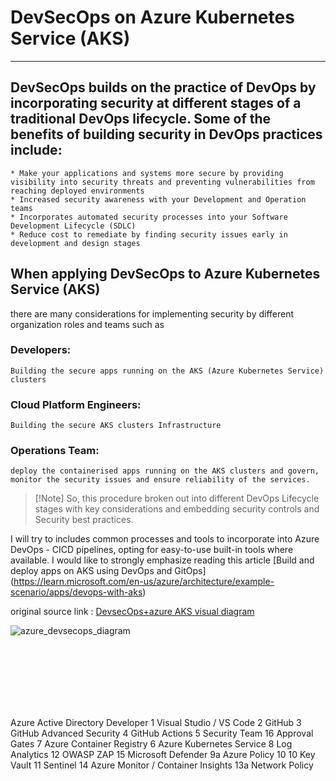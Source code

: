 
# DevSecOps on Azure Kubernetes Service (AKS)

---

## DevSecOps builds on the practice of DevOps by incorporating security at different stages of a traditional DevOps lifecycle. Some of the benefits of building security in DevOps practices include:

    * Make your applications and systems more secure by providing visibility into security threats and preventing vulnerabilities from reaching deployed environments
    * Increased security awareness with your Development and Operation teams
    * Incorporates automated security processes into your Software Development Lifecycle (SDLC)
    * Reduce cost to remediate by finding security issues early in development and design stages

## When applying DevSecOps to Azure Kubernetes Service (AKS)

there are many considerations for implementing security by different organization roles and teams such as 

### Developers: 

    Building the secure apps running on the AKS (Azure Kubernetes Service) clusters 

### Cloud Platform Engineers: 

    Building the secure AKS clusters Infrastructure

### Operations Team: 

    deploy the containerised apps running on the AKS clusters and govern, monitor the security issues and ensure reliability of the services.

>[!Note] So, this procedure broken out into different DevOps Lifecycle stages with key considerations and embedding security controls and Security best practices.

I will try to includes common processes and tools to incorporate into Azure DevOps - CICD pipelines, opting for easy-to-use built-in tools where available. I would like to strongly emphasize reading this article 
[Build and deploy apps on AKS using DevOps and GitOps] (https://learn.microsoft.com/en-us/azure/architecture/example-scenario/apps/devops-with-aks)


original source link : [DevsecOps+azure AKS visual diagram](https://microsoft.sharepoint.com/:u:/t/AzureArchitectureCenter/ESl-N0a8TAhHtKwF0NDB5jcBMs5aVDWCHw2xUyu6t4oMbA?e=mn0CuY)



![azure_devsecops_diagram](https://github.com/user-attachments/assets/523cf3e1-a238-41d0-9107-68771c65347d)
<?xml version="1.0" encoding="UTF-8" standalone="no"?>
<!DOCTYPE svg PUBLIC "-//W3C//DTD SVG 1.1//EN"
 "http://www.w3.org/Graphics/SVG/1.1/DTD/svg11.dtd">
<!-- Generated by graphviz version 2.43.0 (0)
 -->
<!-- Title: AzureDevSecOps Pages: 1 -->
<svg width="576pt" height="116pt"
 viewBox="0.00 0.00 576.00 116.25" xmlns="http://www.w3.org/2000/svg" xmlns:xlink="http://www.w3.org/1999/xlink">
<g id="graph0" class="graph" transform="scale(0.36 0.36) rotate(0) translate(4 322)">
<title>AzureDevSecOps</title>
<polygon fill="white" stroke="transparent" points="-4,4 -4,-322 1611.32,-322 1611.32,4 -4,4"/>
<!-- AAD -->
<g id="node1" class="node">
<title>AAD</title>
<polygon fill="lightblue" stroke="lightblue" points="179,-251 0,-251 0,-215 179,-215 179,-251"/>
<text text-anchor="middle" x="89.5" y="-229.3" font-family="Times,serif" font-size="14.00">Azure Active Directory</text>
</g>
<!-- Dev -->
<g id="node2" class="node">
<title>Dev</title>
<ellipse fill="lightgrey" stroke="lightgrey" cx="282.84" cy="-233" rx="57.69" ry="18"/>
<text text-anchor="middle" x="282.84" y="-229.3" font-family="Times,serif" font-size="14.00">Developer</text>
</g>
<!-- AAD&#45;&gt;Dev -->
<g id="edge1" class="edge">
<title>AAD&#45;&gt;Dev</title>
<path fill="none" stroke="black" d="M179.17,-233C191.07,-233 203.12,-233 214.57,-233"/>
<polygon fill="black" stroke="black" points="214.89,-236.5 224.89,-233 214.89,-229.5 214.89,-236.5"/>
<text text-anchor="middle" x="202" y="-236.8" font-family="Times,serif" font-size="14.00">1</text>
</g>
<!-- VS -->
<g id="node3" class="node">
<title>VS</title>
<polygon fill="lightyellow" stroke="lightyellow" points="571.69,-278 386.69,-278 386.69,-242 571.69,-242 571.69,-278"/>
<text text-anchor="middle" x="479.19" y="-256.3" font-family="Times,serif" font-size="14.00">Visual Studio / VS Code</text>
</g>
<!-- Dev&#45;&gt;VS -->
<g id="edge2" class="edge">
<title>Dev&#45;&gt;VS</title>
<path fill="none" stroke="black" d="M335.93,-240.24C348.5,-241.98 362.37,-243.91 376.37,-245.85"/>
<polygon fill="black" stroke="black" points="376.19,-249.36 386.57,-247.27 377.15,-242.43 376.19,-249.36"/>
<text text-anchor="middle" x="363.69" y="-247.8" font-family="Times,serif" font-size="14.00">2</text>
</g>
<!-- GH -->
<g id="node4" class="node">
<title>GH</title>
<polygon fill="lightgrey" stroke="lightgrey" points="513.19,-224 445.19,-224 445.19,-188 513.19,-188 513.19,-224"/>
<text text-anchor="middle" x="479.19" y="-202.3" font-family="Times,serif" font-size="14.00">GitHub</text>
</g>
<!-- Dev&#45;&gt;GH -->
<g id="edge3" class="edge">
<title>Dev&#45;&gt;GH</title>
<path fill="none" stroke="black" d="M335.93,-225.76C366.9,-221.46 405.74,-216.07 435,-212"/>
<polygon fill="black" stroke="black" points="435.5,-215.46 444.93,-210.62 434.54,-208.53 435.5,-215.46"/>
<text text-anchor="middle" x="363.69" y="-224.8" font-family="Times,serif" font-size="14.00">3</text>
</g>
<!-- GHAS -->
<g id="node5" class="node">
<title>GHAS</title>
<polygon fill="lightblue" stroke="lightblue" points="823.69,-318 617.69,-318 617.69,-282 823.69,-282 823.69,-318"/>
<text text-anchor="middle" x="720.69" y="-296.3" font-family="Times,serif" font-size="14.00">GitHub Advanced Security</text>
</g>
<!-- GH&#45;&gt;GHAS -->
<g id="edge4" class="edge">
<title>GH&#45;&gt;GHAS</title>
<path fill="none" stroke="black" d="M513.29,-212.16C531.29,-216.38 553.53,-223.05 571.69,-233 595.45,-246.02 593.75,-260.31 617.69,-273 621.19,-274.85 624.82,-276.58 628.54,-278.2"/>
<polygon fill="black" stroke="black" points="627.36,-281.5 637.94,-282 629.98,-275.01 627.36,-281.5"/>
<text text-anchor="middle" x="594.69" y="-261.8" font-family="Times,serif" font-size="14.00">4</text>
</g>
<!-- GHAct -->
<g id="node6" class="node">
<title>GHAct</title>
<polygon fill="lightgreen" stroke="lightgreen" points="783.19,-131 658.19,-131 658.19,-95 783.19,-95 783.19,-131"/>
<text text-anchor="middle" x="720.69" y="-109.3" font-family="Times,serif" font-size="14.00">GitHub Actions</text>
</g>
<!-- GH&#45;&gt;GHAct -->
<g id="edge5" class="edge">
<title>GH&#45;&gt;GHAct</title>
<path fill="none" stroke="black" d="M513.49,-193.07C552.33,-177.99 617.15,-152.82 663.75,-134.72"/>
<polygon fill="black" stroke="black" points="665.06,-137.97 673.11,-131.09 662.52,-131.44 665.06,-137.97"/>
<text text-anchor="middle" x="594.69" y="-165.8" font-family="Times,serif" font-size="14.00">5</text>
</g>
<!-- Sec -->
<g id="node18" class="node">
<title>Sec</title>
<ellipse fill="lightgrey" stroke="lightgrey" cx="994.5" cy="-300" rx="77.19" ry="18"/>
<text text-anchor="middle" x="994.5" y="-296.3" font-family="Times,serif" font-size="14.00">Security Team</text>
</g>
<!-- GHAS&#45;&gt;Sec -->
<g id="edge17" class="edge">
<title>GHAS&#45;&gt;Sec</title>
<path fill="none" stroke="black" d="M824.06,-300C851.3,-300 880.45,-300 906.76,-300"/>
<polygon fill="black" stroke="black" points="907.08,-303.5 917.08,-300 907.08,-296.5 907.08,-303.5"/>
<text text-anchor="middle" x="851.19" y="-303.8" font-family="Times,serif" font-size="14.00">16</text>
</g>
<!-- AG -->
<g id="node7" class="node">
<title>AG</title>
<polygon fill="lightpink" stroke="lightpink" points="994.5,-112 878.88,-94 994.5,-76 1110.13,-94 994.5,-112"/>
<text text-anchor="middle" x="994.5" y="-90.3" font-family="Times,serif" font-size="14.00">Approval Gates</text>
</g>
<!-- GHAct&#45;&gt;AG -->
<g id="edge6" class="edge">
<title>GHAct&#45;&gt;AG</title>
<path fill="none" stroke="black" d="M783.47,-102.01C802.12,-99.16 822.68,-96.48 841.69,-95 852.87,-94.13 864.52,-93.52 876.19,-93.11"/>
<polygon fill="black" stroke="black" points="876.54,-96.6 886.43,-92.8 876.33,-89.6 876.54,-96.6"/>
<text text-anchor="middle" x="851.19" y="-98.8" font-family="Times,serif" font-size="14.00">7</text>
</g>
<!-- ACR -->
<g id="node8" class="node">
<title>ACR</title>
<path fill="lightgrey" stroke="lightgrey" d="M1093.5,-222.73C1093.5,-224.53 1049.13,-226 994.5,-226 939.88,-226 895.5,-224.53 895.5,-222.73 895.5,-222.73 895.5,-193.27 895.5,-193.27 895.5,-191.47 939.88,-190 994.5,-190 1049.13,-190 1093.5,-191.47 1093.5,-193.27 1093.5,-193.27 1093.5,-222.73 1093.5,-222.73"/>
<path fill="none" stroke="lightgrey" d="M1093.5,-222.73C1093.5,-220.92 1049.13,-219.45 994.5,-219.45 939.88,-219.45 895.5,-220.92 895.5,-222.73"/>
<text text-anchor="middle" x="994.5" y="-204.3" font-family="Times,serif" font-size="14.00">Azure Container Registry</text>
</g>
<!-- GHAct&#45;&gt;ACR -->
<g id="edge7" class="edge">
<title>GHAct&#45;&gt;ACR</title>
<path fill="none" stroke="black" d="M783.39,-116.93C807.93,-119.76 836.11,-124.62 860.69,-133 896.49,-145.2 933.7,-167.14 959.59,-184.15"/>
<polygon fill="black" stroke="black" points="957.65,-187.07 967.91,-189.71 961.54,-181.24 957.65,-187.07"/>
<text text-anchor="middle" x="851.19" y="-136.8" font-family="Times,serif" font-size="14.00">6</text>
</g>
<!-- AKS -->
<g id="node9" class="node">
<title>AKS</title>
<polygon fill="lightblue" stroke="lightblue" points="1096,-58 893,-58 893,-22 1096,-22 1096,-58"/>
<text text-anchor="middle" x="994.5" y="-36.3" font-family="Times,serif" font-size="14.00">Azure Kubernetes Service</text>
</g>
<!-- GHAct&#45;&gt;AKS -->
<g id="edge8" class="edge">
<title>GHAct&#45;&gt;AKS</title>
<path fill="none" stroke="black" d="M773.64,-94.94C794.64,-87.95 819.19,-80.16 841.69,-74 859.36,-69.16 878.31,-64.5 896.64,-60.26"/>
<polygon fill="black" stroke="black" points="897.48,-63.66 906.45,-58.02 895.92,-56.84 897.48,-63.66"/>
<text text-anchor="middle" x="851.19" y="-77.8" font-family="Times,serif" font-size="14.00">8</text>
</g>
<!-- LA -->
<g id="node14" class="node">
<title>LA</title>
<polygon fill="lightgrey" stroke="lightgrey" points="1278.32,-93 1165.32,-93 1165.32,-57 1278.32,-57 1278.32,-93"/>
<text text-anchor="middle" x="1221.82" y="-71.3" font-family="Times,serif" font-size="14.00">Log Analytics</text>
</g>
<!-- AKS&#45;&gt;LA -->
<g id="edge13" class="edge">
<title>AKS&#45;&gt;LA</title>
<path fill="none" stroke="black" d="M1096.3,-55.66C1116.27,-58.76 1136.74,-61.94 1155.17,-64.8"/>
<polygon fill="black" stroke="black" points="1154.76,-68.28 1165.18,-66.36 1155.84,-61.36 1154.76,-68.28"/>
<text text-anchor="middle" x="1137.82" y="-65.8" font-family="Times,serif" font-size="14.00">12</text>
</g>
<!-- ZAP -->
<g id="node16" class="node">
<title>ZAP</title>
<polygon fill="lightcoral" stroke="lightcoral" points="1273.82,-39 1169.82,-39 1169.82,-3 1273.82,-3 1273.82,-39"/>
<text text-anchor="middle" x="1221.82" y="-17.3" font-family="Times,serif" font-size="14.00">OWASP ZAP</text>
</g>
<!-- AKS&#45;&gt;ZAP -->
<g id="edge16" class="edge">
<title>AKS&#45;&gt;ZAP</title>
<path fill="none" stroke="black" d="M1096.3,-31.5C1117.95,-29.67 1140.19,-27.8 1159.78,-26.15"/>
<polygon fill="black" stroke="black" points="1160.09,-29.63 1169.76,-25.31 1159.5,-22.66 1160.09,-29.63"/>
<text text-anchor="middle" x="1137.82" y="-32.8" font-family="Times,serif" font-size="14.00">15</text>
</g>
<!-- MD -->
<g id="node10" class="node">
<title>MD</title>
<polygon fill="lightgreen" stroke="lightgreen" points="798.19,-264 643.19,-264 643.19,-228 798.19,-228 798.19,-264"/>
<text text-anchor="middle" x="720.69" y="-242.3" font-family="Times,serif" font-size="14.00">Microsoft Defender</text>
</g>
<!-- MD&#45;&gt;ACR -->
<g id="edge9" class="edge">
<title>MD&#45;&gt;ACR</title>
<path fill="none" stroke="black" d="M798.49,-235.26C825.31,-231.51 855.95,-227.23 884.87,-223.19"/>
<polygon fill="black" stroke="black" points="885.6,-226.62 895.02,-221.77 884.63,-219.69 885.6,-226.62"/>
<text text-anchor="middle" x="851.19" y="-231.8" font-family="Times,serif" font-size="14.00">9a</text>
</g>
<!-- AP -->
<g id="node11" class="node">
<title>AP</title>
<polygon fill="orange" stroke="orange" points="772.69,-207 668.69,-207 668.69,-171 772.69,-171 772.69,-207"/>
<text text-anchor="middle" x="720.69" y="-185.3" font-family="Times,serif" font-size="14.00">Azure Policy</text>
</g>
<!-- AP&#45;&gt;ACR -->
<g id="edge10" class="edge">
<title>AP&#45;&gt;ACR</title>
<path fill="none" stroke="black" d="M772.82,-192.57C804.44,-194.78 846.26,-197.71 884.98,-200.41"/>
<polygon fill="black" stroke="black" points="885.06,-203.93 895.28,-201.13 885.54,-196.94 885.06,-203.93"/>
<text text-anchor="middle" x="851.19" y="-201.8" font-family="Times,serif" font-size="14.00">10</text>
</g>
<!-- AP&#45;&gt;AKS -->
<g id="edge11" class="edge">
<title>AP&#45;&gt;AKS</title>
<path fill="none" stroke="black" d="M772.99,-186.4C802.59,-182.18 838.28,-171.99 860.69,-148 885.86,-121.05 852.77,-93.24 878.69,-67 880.55,-65.12 882.51,-63.36 884.56,-61.71"/>
<polygon fill="black" stroke="black" points="886.68,-64.5 892.88,-55.91 882.68,-58.76 886.68,-64.5"/>
<text text-anchor="middle" x="851.19" y="-165.8" font-family="Times,serif" font-size="14.00">10</text>
</g>
<!-- KV -->
<g id="node12" class="node">
<title>KV</title>
<polygon fill="gold" stroke="gold" points="762.69,-36 678.69,-36 678.69,0 762.69,0 762.69,-36"/>
<text text-anchor="middle" x="720.69" y="-14.3" font-family="Times,serif" font-size="14.00">Key Vault</text>
</g>
<!-- KV&#45;&gt;AKS -->
<g id="edge12" class="edge">
<title>KV&#45;&gt;AKS</title>
<path fill="none" stroke="black" d="M762.82,-16.69C790.52,-16.2 827.86,-16.3 860.69,-19 867.89,-19.59 875.29,-20.35 882.73,-21.22"/>
<polygon fill="black" stroke="black" points="882.54,-24.72 892.9,-22.47 883.4,-17.77 882.54,-24.72"/>
<text text-anchor="middle" x="851.19" y="-22.8" font-family="Times,serif" font-size="14.00">11</text>
</g>
<!-- Sentinel -->
<g id="node13" class="node">
<title>Sentinel</title>
<polygon fill="lightgrey" stroke="lightgrey" points="1512.32,-120 1436.32,-120 1436.32,-84 1512.32,-84 1512.32,-120"/>
<text text-anchor="middle" x="1474.32" y="-98.3" font-family="Times,serif" font-size="14.00">Sentinel</text>
</g>
<!-- LA&#45;&gt;Sentinel -->
<g id="edge15" class="edge">
<title>LA&#45;&gt;Sentinel</title>
<path fill="none" stroke="black" d="M1278.41,-80.99C1322.75,-85.77 1384.17,-92.39 1426.14,-96.92"/>
<polygon fill="black" stroke="black" points="1425.79,-100.4 1436.11,-97.99 1426.54,-93.44 1425.79,-100.4"/>
<text text-anchor="middle" x="1309.82" y="-88.8" font-family="Times,serif" font-size="14.00">14</text>
</g>
<!-- AM -->
<g id="node15" class="node">
<title>AM</title>
<polygon fill="lightblue" stroke="lightblue" points="1607.32,-66 1341.32,-66 1341.32,-30 1607.32,-30 1607.32,-66"/>
<text text-anchor="middle" x="1474.32" y="-44.3" font-family="Times,serif" font-size="14.00">Azure Monitor / Container Insights</text>
</g>
<!-- LA&#45;&gt;AM -->
<g id="edge14" class="edge">
<title>LA&#45;&gt;AM</title>
<path fill="none" stroke="black" d="M1278.57,-67.18C1284.56,-66.41 1290.56,-65.67 1296.32,-65 1307.46,-63.71 1319.01,-62.44 1330.63,-61.21"/>
<polygon fill="black" stroke="black" points="1331.26,-64.67 1340.84,-60.15 1330.53,-57.7 1331.26,-64.67"/>
<text text-anchor="middle" x="1309.82" y="-68.8" font-family="Times,serif" font-size="14.00">13a</text>
</g>
<!-- NP -->
<g id="node17" class="node">
<title>NP</title>
<polygon fill="lightyellow" stroke="lightyellow" points="152,-305 27,-305 27,-269 152,-269 152,-305"/>
<text text-anchor="middle" x="89.5" y="-283.3" font-family="Times,serif" font-size="14.00">Network Policy</text>
</g>
</g>
</svg>
